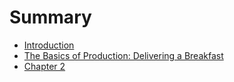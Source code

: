 # Summary

* [Introduction](README.md)
* [The Basics of Production: Delivering a Breakfast](chapter1.md)
* [Chapter 2](chapter-2.md)

